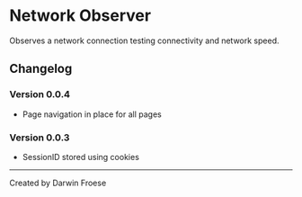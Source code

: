 # Network Observer

Observes a network connection testing connectivity and network speed.

## Changelog
### Version 0.0.4
* Page navigation in place for all pages

### Version 0.0.3
* SessionID stored using cookies

***

Created by Darwin Froese
